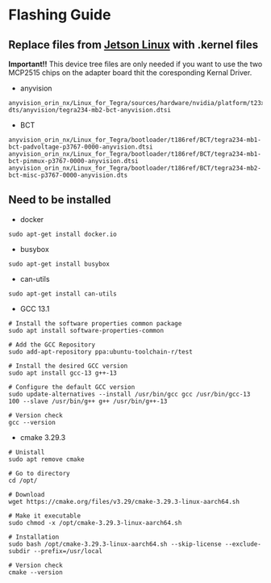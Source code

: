 # Flashing Guide

## Replace files from [Jetson Linux](https://github.zhaw.ch/hpmm/anyvision_orin_nx) with .kernel files

__Important!!__ This device tree files are only needed if you want to use the two MCP2515 chips on the adapter board thit the coresponding Kernal Driver. 

* anyvision
```
anyvision_orin_nx/Linux_for_Tegra/sources/hardware/nvidia/platform/t23x/p3768/kernel-dts/anyvision/tegra234-mb2-bct-anyvision.dtsi
```
* BCT
```
anyvision_orin_nx/Linux_for_Tegra/bootloader/t186ref/BCT/tegra234-mb1-bct-padvoltage-p3767-0000-anyvision.dtsi
anyvision_orin_nx/Linux_for_Tegra/bootloader/t186ref/BCT/tegra234-mb1-bct-pinmux-p3767-0000-anyvision.dtsi
anyvision_orin_nx/Linux_for_Tegra/bootloader/t186ref/BCT/tegra234-mb2-bct-misc-p3767-0000-anyvision.dts
```

## Need to be installed

* docker
```
sudo apt-get install docker.io
```
* busybox
```
sudo apt-get install busybox
```
* can-utils
```
sudo apt-get install can-utils
```
* GCC 13.1
```
# Install the software properties common package
sudo apt install software-properties-common

# Add the GCC Repository
sudo add-apt-repository ppa:ubuntu-toolchain-r/test

# Install the desired GCC version
sudo apt install gcc-13 g++-13

# Configure the default GCC version
sudo update-alternatives --install /usr/bin/gcc gcc /usr/bin/gcc-13 100 --slave /usr/bin/g++ g++ /usr/bin/g++-13

# Version check
gcc --version
```
* cmake 3.29.3
```
# Unistall
sudo apt remove cmake

# Go to directory
cd /opt/

# Download
wget https://cmake.org/files/v3.29/cmake-3.29.3-linux-aarch64.sh

# Make it executable
sudo chmod -x /opt/cmake-3.29.3-linux-aarch64.sh

# Installation
sudo bash /opt/cmake-3.29.3-linux-aarch64.sh --skip-license --exclude-subdir --prefix=/usr/local

# Version check
cmake --version
```